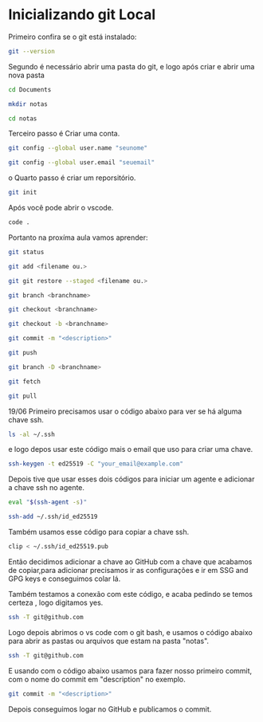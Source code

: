 # Inicializando git Local

Primeiro confira se o git está instalado:



```bash
git --version
```
Segundo é necessário abrir uma pasta do git, e logo após criar e abrir uma nova pasta

```bash
cd Documents
```

```bash
mkdir notas
```

```bash
cd notas
```
Terceiro passo é Criar uma conta.

```bash
git config --global user.name "seunome"
```

```bash
git config --global user.email "seuemail"
```

o Quarto passo é criar um reporsitório.

```bash
git init
```

Após você pode abrir o vscode.

```bash
code .
```

Portanto na proxíma aula vamos aprender:

```bash
git status
```

```bash
git add <filename ou.>
```

```bash
git git restore --staged <filename ou.>
```

```bash
git branch <branchname>
```

```bash
git checkout <branchname>
```

```bash
git checkout -b <branchname>
```

```bash
git commit -m "<description>"
```

```bash
git push
```

```bash
git branch -D <branchname>
```

```bash
git fetch
```

```bash
git pull
```

19/06
Primeiro precisamos usar o código abaixo para ver se há alguma chave ssh.
```bash
ls -al ~/.ssh
```
e logo depos usar este código mais o email que uso para criar uma chave.
```bash
ssh-keygen -t ed25519 -C "your_email@example.com"
```

Depois tive que usar esses dois códigos para iniciar um agente e adicionar a chave ssh no agente.
```bash
eval "$(ssh-agent -s)"
```
```bash
ssh-add ~/.ssh/id_ed25519
```

Também usamos esse código para copiar a chave ssh.
```bash
clip < ~/.ssh/id_ed25519.pub
```

Então decidimos adicionar a chave ao GitHub com a chave que acabamos de copiar,para adicionar precisamos ir as configurações e ir em SSG and GPG keys e conseguimos colar lá.

Também testamos a conexão com este código, e acaba pedindo se temos certeza , logo digitamos yes.
```bash
ssh -T git@github.com
```


Logo depois abrimos o vs code com o git bash, e usamos o código abaixo para abrir as pastas ou arquivos que estam na pasta "notas".
```bash
ssh -T git@github.com
```


E usando com o código abaixo usamos para fazer nosso primeiro commit, com o nome do commit em "description" no exemplo.
```bash
git commit -m "<description>"
```

Depois conseguimos logar no GitHub e publicamos o commit.